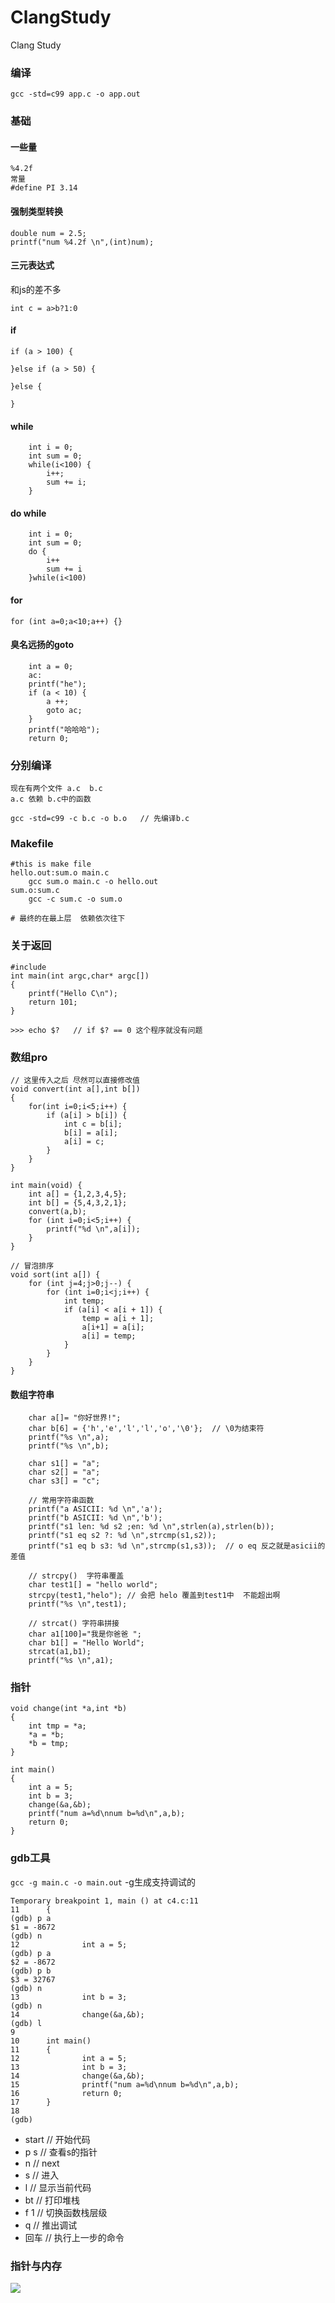 # ClangStudy
Clang Study

### 编译
```
gcc -std=c99 app.c -o app.out
```

### 基础

#### 一些量
```
%4.2f 
常量
#define PI 3.14
```

#### 强制类型转换
```
double num = 2.5;
printf("num %4.2f \n",(int)num);
```

#### 三元表达式
和js的差不多
```
int c = a>b?1:0
```

#### if
```
if (a > 100) {

}else if (a > 50) {

}else {

}
```

#### while
```
    int i = 0;
    int sum = 0;
    while(i<100) {
        i++;
        sum += i;
    }
```

#### do while
```
    int i = 0;
    int sum = 0;
    do {
        i++
        sum += i
    }while(i<100)
```

#### for
```
for (int a=0;a<10;a++) {}
```
#### 臭名远扬的goto
```
    int a = 0;
    ac:
    printf("he");
    if (a < 10) {
        a ++;
        goto ac;
    }
    printf("哈哈哈");
    return 0;
```

### 分别编译
```
现在有两个文件 a.c  b.c
a.c 依赖 b.c中的函数

gcc -std=c99 -c b.c -o b.o   // 先编译b.c
```

### Makefile
```
#this is make file
hello.out:sum.o main.c
	gcc sum.o main.c -o hello.out
sum.o:sum.c
	gcc -c sum.c -o sum.o

# 最终的在最上层  依赖依次往下
```

### 关于返回
```
#include 
int main(int argc,char* argc[])
{
    printf("Hello C\n");
    return 101;
}

>>> echo $?   // if $? == 0 这个程序就没有问题
```
### 数组pro
```
// 这里传入之后 尽然可以直接修改值
void convert(int a[],int b[])
{
    for(int i=0;i<5;i++) {
        if (a[i] > b[i]) {
            int c = b[i];
            b[i] = a[i];
            a[i] = c;
        }
    }
}

int main(void) {
    int a[] = {1,2,3,4,5};
    int b[] = {5,4,3,2,1};
    convert(a,b);
    for (int i=0;i<5;i++) {
        printf("%d \n",a[i]);
    }
}

// 冒泡排序   
void sort(int a[]) {
    for (int j=4;j>0;j--) {
        for (int i=0;i<j;i++) {
            int temp;
            if (a[i] < a[i + 1]) {
                temp = a[i + 1];
                a[i+1] = a[i];
                a[i] = temp;
            }
        }
    }
}
```
#### 数组字符串
```
    char a[]= "你好世界!";
    char b[6] = {'h','e','l','l','o','\0'};  // \0为结束符
    printf("%s \n",a);
    printf("%s \n",b);

    char s1[] = "a";
    char s2[] = "a";
    char s3[] = "c";

    // 常用字符串函数
    printf("a ASICII: %d \n",'a');
    printf("b ASICII: %d \n",'b');
    printf("s1 len: %d s2 ;en: %d \n",strlen(a),strlen(b));
    printf("s1 eq s2 ?: %d \n",strcmp(s1,s2));
    printf("s1 eq b s3: %d \n",strcmp(s1,s3));  // o eq 反之就是asicii的差值

    // strcpy()  字符串覆盖
    char test1[] = "hello world";
    strcpy(test1,"helo"); // 会把 helo 覆盖到test1中  不能超出啊
    printf("%s \n",test1);

    // strcat() 字符串拼接
    char a1[100]="我是你爸爸 ";
    char b1[] = "Hello World";
    strcat(a1,b1);
    printf("%s \n",a1);
```

### 指针
```
void change(int *a,int *b)
{
	int tmp = *a;
	*a = *b;
	*b = tmp;
}

int main()
{
	int a = 5;
	int b = 3;
	change(&a,&b);
	printf("num a=%d\nnum b=%d\n",a,b);
	return 0;
}
```

### gdb工具
`gcc -g main.c -o main.out` -g生成支持调试的

```
Temporary breakpoint 1, main () at c4.c:11
11      {
(gdb) p a
$1 = -8672
(gdb) n
12              int a = 5;
(gdb) p a
$2 = -8672
(gdb) p b
$3 = 32767
(gdb) n
13              int b = 3;
(gdb) n
14              change(&a,&b);
(gdb) l
9
10      int main()
11      {
12              int a = 5;
13              int b = 3;
14              change(&a,&b);
15              printf("num a=%d\nnum b=%d\n",a,b);
16              return 0;
17      }
18
(gdb) 
```
- start // 开始代码
- p s // 查看s的指针
- n   // next
- s   // 进入
- l   // 显示当前代码
- bt  // 打印堆栈
- f 1 // 切换函数栈层级
- q   // 推出调试
- 回车 // 执行上一步的命令

### 指针与内存
![](./README/mem.png)
